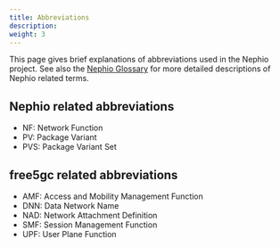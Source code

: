 ```yaml
---
title: Abbreviations
description: 
weight: 3
---
```


This page gives brief explanations of abbreviations used in the Nephio project. See also the
[Nephio Glossary](glossary.md) for more detailed descriptions of Nephio related terms.

## Nephio related abbreviations
* NF: Network Function
* PV: Package Variant
* PVS: Package Variant Set

## free5gc related abbreviations
* AMF: Access and Mobility Management Function
* DNN: Data Network Name
* NAD: Network Attachment Definition
* SMF: Session Management Function
* UPF: User Plane Function
